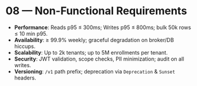 # 08 — Non-Functional Requirements

- **Performance**: Reads p95 ≤ 300ms; Writes p95 ≤ 800ms; bulk 50k rows ≤ 10 min p95.
- **Availability**: ≥ 99.9% weekly; graceful degradation on broker/DB hiccups.
- **Scalability**: Up to 2k tenants; up to 5M enrollments per tenant.
- **Security**: JWT validation, scope checks, PII minimization; audit on all writes.
- **Versioning**: `/v1` path prefix; deprecation via `Deprecation` & `Sunset` headers.
